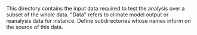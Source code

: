 This directory contains the input data required to test the analysis over a subset of the whole data. "Data" refers to climate model output or reanalysis data for instance. Define subdirectories whose names inform on the source of this data.
